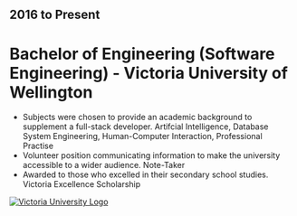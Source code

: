 ## 2016 to Present

# Bachelor of Engineering (Software Engineering) - Victoria University of Wellington

- Subjects were chosen to provide an academic background to supplement a full-stack developer. Artifcial Intelligence, Database System Engineering, Human-Computer Interaction, Professional Practise
- Volunteer position communicating information to make the university accessible to a wider audience. Note-Taker
- Awarded to those who excelled in their secondary school studies. Victoria Excellence Scholarship

[![Victoria University Logo](https://i1.sndcdn.com/avatars-000751225282-2lnuu5-original.jpg)](https://www.wgtn.ac.nz/about)

